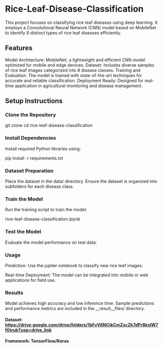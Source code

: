 # Rice-Leaf-Disease-Classification
This project focuses on classifying rice leaf diseases using deep 
learning. It employs a Convolutional Neural Network (CNN) model based on
 MobileNet to identify 8 distinct types of rice leaf diseases 
efficiently.
## Features
Model Architecture: MobileNet, a lightweight and efficient CNN model optimized for mobile and edge devices.
Dataset: Includes diverse samples of rice leaf images categorized into 8 disease classes.
Training and Evaluation: The model is trained with state-of-the-art techniques for accurate and reliable classification.
Deployment Ready: Designed for real-time application in agricultural monitoring and disease management.
## Setup Instructions
### Clone the Repository


git clone <repository-url>
cd rice-leaf-disease-classification

### Install Dependencies
Install required Python libraries using:


pip install -r requirements.txt

### Dataset Preparation
Place the dataset in the data/ directory.
Ensure the dataset is organized into subfolders for each disease class.
### Train the Model
Run the training script to train the model:


rice-leaf-disease-classification.ipynb

### Test the Model
Evaluate the model performance on test data:


### Usage
Prediction: Use the jupiter notebook to classify new rice leaf images:


Real-time Deployment: The model can be integrated into mobile or web applications for field use.
### Results
Model achieves high accuracy and low inference time.
Sample predictions and performance metrics are included in the __result__files/ directory.

#### Dataset: https://drive.google.com/drive/folders/1bFvV6NCikCmZxcZk7dPr8kslW7f0trub?usp=drive_link
#### Framework: TensorFlow/Keras
